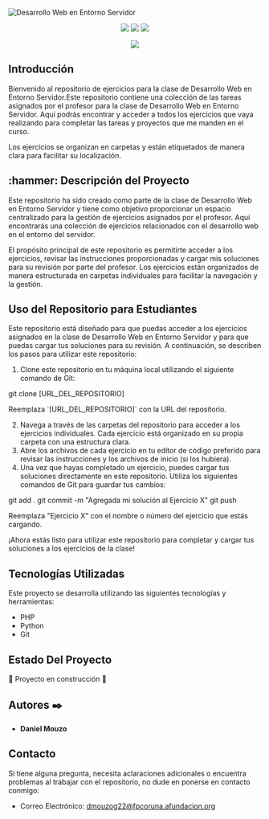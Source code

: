![Desarrollo Web en Entorno Servidor](https://github.com/DanielMouzo/DWES/assets/128789303/20dfb90d-b2cf-42f4-96d4-fbc60bca707c)
<p align="center">
  <img src="https://img.shields.io/badge/php-%23777BB4.svg?style=for-the-badge&logo=php&logoColor=white">
   <img src="https://img.shields.io/badge/python-3670A0?style=for-the-badge&logo=python&logoColor=ffdd54">
   <img src="https://img.shields.io/badge/github-%23121011.svg?style=for-the-badge&logo=github&logoColor=white">
</p>

<p align="center">
 <img src="https://img.shields.io/badge/STATUS-EN%20DESAROLLO-green">
</p>



<h2 align="left">Introducción</h2>

<p>Bienvenido al repositorio de ejercicios para la clase de Desarrollo Web en Entorno Servidor.Este repositorio contiene una colección de las tareas  asignados por el profesor para la clase de Desarrollo Web en Entorno Servidor. Aquí podrás encontrar y acceder a todos los ejercicios que vaya realizando para completar las tareas y proyectos que me manden en el curso.</p>

<p>Los ejercicios se organizan en carpetas y están etiquetados de manera clara para facilitar su localización. </p>

<h2>:hammer: Descripción del Proyecto</h2>

<p>Este repositorio ha sido creado como parte de la clase de Desarrollo Web en Entorno Servidor y tiene como objetivo proporcionar un espacio centralizado para la gestión de ejercicios asignados por el profesor. Aquí encontrarás una colección de ejercicios relacionados con el desarrollo web en el entorno del servidor.</p>

<p>El propósito principal de este repositorio es permitirte acceder a los ejercicios, revisar las instrucciones proporcionadas y cargar mis soluciones para su revisión por parte del profesor. Los ejercicios están organizados de manera estructurada en carpetas individuales para facilitar la navegación y la gestión.</p>


<h2>Uso del Repositorio para Estudiantes</h2>

<p>Este repositorio está diseñado para que puedas acceder a los ejercicios asignados en la clase de Desarrollo Web en Entorno Servidor y para que puedas cargar tus soluciones para su revisión. A continuación, se describen los pasos para utilizar este repositorio:</p>

<ol>
  <li>Clone este repositorio en tu máquina local utilizando el siguiente comando de Git:</li>
</ol>

git clone [URL_DEL_REPOSITORIO]


<p>Reemplaza `[URL_DEL_REPOSITORIO]` con la URL del repositorio.</p>

<ol start="2">
  <li>Navega a través de las carpetas del repositorio para acceder a los ejercicios individuales. Cada ejercicio está organizado en su propia carpeta con una estructura clara.</li>
  <li>Abre los archivos de cada ejercicio en tu editor de código preferido para revisar las instrucciones y los archivos de inicio (si los hubiera).</li>
  <li>Una vez que hayas completado un ejercicio, puedes cargar tus soluciones directamente en este repositorio. Utiliza los siguientes comandos de Git para guardar tus cambios:</li>
</ol>

git add .
git commit -m "Agregada mi solución al Ejercicio X"
git push


<p>Reemplaza "Ejercicio X" con el nombre o número del ejercicio que estás cargando.</p>

<p>¡Ahora estás listo para utilizar este repositorio para completar y cargar tus soluciones a los ejercicios de la clase!</p>


<h2>Tecnologías Utilizadas</h2>

<p>Este proyecto se desarrolla utilizando las siguientes tecnologías y herramientas:</p>

<ul>
  <li>PHP</li>
  <li>Python</li>
  <li>Git</li>
</ul>

<h2>Estado Del Proyecto</h2>

:construction: Proyecto en construcción :construction:


## Autores ✒️

* **Daniel Mouzo** 

<h2>Contacto</h2>

<p>Si tiene alguna pregunta, necesita aclaraciones adicionales o encuentra problemas al trabajar con el repositorio, no dude en ponerse en contacto conmigo:</p>

<ul>
  <li>Correo Electrónico: <a href="mailto:dmouzog22@fpcoruna.afundacion.org">dmouzog22@fpcoruna.afundacion.org</a></li>
</ul>



